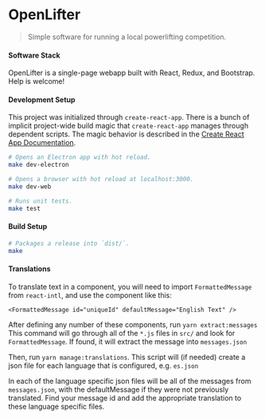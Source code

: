 # OpenLifter

> Simple software for running a local powerlifting competition.

#### Software Stack

OpenLifter is a single-page webapp built with React, Redux, and Bootstrap. Help is welcome!

#### Development Setup

This project was initialized through `create-react-app`. There is a bunch of implicit project-wide build magic that `create-react-app` manages through dependent scripts. The magic behavior is described in the [Create React App Documentation](https://facebook.github.io/create-react-app/docs/getting-started).

```bash
# Opens an Electron app with hot reload.
make dev-electron

# Opens a browser with hot reload at localhost:3000.
make dev-web

# Runs unit tests.
make test
```

#### Build Setup

```bash
# Packages a release into `dist/`.
make
```

#### Translations

To translate text in a component, you will need to import `FormattedMessage` from `react-intl`, and use the component like this:

```
<FormattedMessage id="uniqueId" defaultMessage="English Text" />
```

After defining any number of these components, run `yarn extract:messages`
This command will go through all of the `*.js` files in `src/` and look for `FormattedMessage`.
If found, it will extract the message into `messages.json`

Then, run `yarn manage:translations`.  This script will (if needed) create a json file for each language that is configured, e.g. `es.json`

In each of the language specific json files will be all of the messages from `messages.json`, with the defaultMessage if they were not previously translated.  Find your message id and add the appropriate translation to these language specific files.

